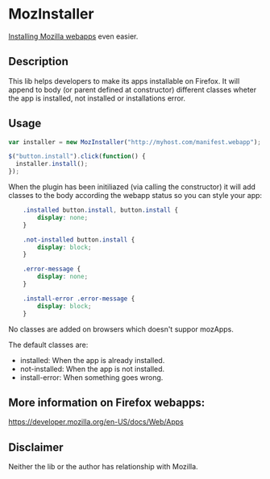 MozInstaller
============

[Installing Mozilla webapps](http://https://developer.mozilla.org/en-US/docs/Web/API/Apps.install/ "Install") even easier.

Description
-----------
This lib helps developers to make its apps installable on Firefox.
It will append to body (or parent defined at constructor) different classes
wheter the app is installed, not installed or installations error.

Usage
-----

```javascript
var installer = new MozInstaller("http://myhost.com/manifest.webapp");

$("button.install").click(function() {
  installer.install();
});
```

When the plugin has been initiliazed (via calling the constructor) it will add classes to the     body according the webapp status so you can style your app:

```css
    .installed button.install, button.install {
        display: none;
    }

    .not-installed button.install {
        display: block;
    }

    .error-message {
        display: none;
    }

    .install-error .error-message {
        display: block;
    }
```

No classes are added on browsers which doesn't suppor mozApps.
    
The default classes are:

- installed: When the app is already installed.
- not-installed: When the app is not installed.
- install-error: When something goes wrong.



More information on Firefox webapps:
------------------------------------

https://developer.mozilla.org/en-US/docs/Web/Apps

Disclaimer
----------

Neither the lib or the author has relationship with Mozilla.
